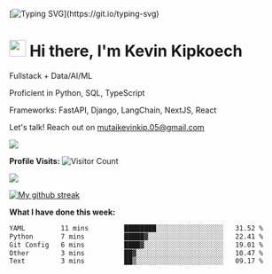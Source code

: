 
[![Typing SVG](https://readme-typing-svg.herokuapp.com?font=Courier+new&color=%23808080&size=40&width=800&duration=6969&lines=Welcome+to+my+profile!)](https://git.io/typing-svg)
# <img src="https://raw.githubusercontent.com/iampavangandhi/iampavangandhi/master/gifs/Hi.gif" width="30px"> Hi there, I'm Kevin Kipkoech

Fullstack + Data/AI/ML

Proficient in Python, SQL, TypeScript

Frameworks: FastAPI, Django, LangChain, NextJS, React

Let's talk! Reach out on mutaikevinkip.05@gmail.com 

[![](https://img.shields.io/badge/linkedin-%230077B5.svg?style=for-the-badge&logo=linkedin)](https://www.linkedin.com/in/kevin-kipkoech-651a15108)


**Profile Visits:**
![Visitor Count](https://profile-counter.glitch.me/KevinKipkoechMutai/count.svg)

<img src="https://github-readme-stats.vercel.app/api/top-langs?username=KevinKipkoechMutai&layout=compact&theme=blue-green"/>

[![My github streak](https://github-readme-streak-stats.herokuapp.com/?user=KevinKipkoechMutai&theme=blue-green)](https://github.com/KevinKIpkoechMutai/github-readme-streak-stats)


**What I have done this week:**
<!--START_SECTION:waka-->

```txt
YAML         11 mins         ████████░░░░░░░░░░░░░░░░░   31.52 %
Python       7 mins          █████▓░░░░░░░░░░░░░░░░░░░   22.41 %
Git Config   6 mins          ████▓░░░░░░░░░░░░░░░░░░░░   19.01 %
Other        3 mins          ██▓░░░░░░░░░░░░░░░░░░░░░░   10.47 %
Text         3 mins          ██▒░░░░░░░░░░░░░░░░░░░░░░   09.17 %
```

<!--END_SECTION:waka-->

